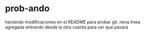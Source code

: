 # prob-ando
haciendo modificaciones en el README para probar git.
neva linea agregada
entrando desde la otra cuenta para ver que pasará

